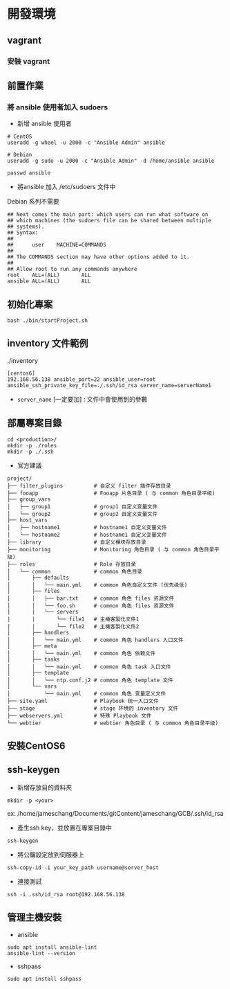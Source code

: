 # 開發環境

## vagrant

### 安裝 vagrant

## 前置作業

### 將 ansible 使用者加入 sudoers

* 新增 ansible 使用者

```shell
# CentOS
useradd -g wheel -u 2000 -c "Ansible Admin" ansible 

# Debian
useradd -g sudo -u 2000 -c "Ansible Admin" -d /home/ansible ansible 

passwd ansible
```

* 將ansible 加入 /etc/sudoers 文件中

Debian 系列不需要

```shell
## Next comes the main part: which users can run what software on 
## which machines (the sudoers file can be shared between multiple
## systems).
## Syntax:
##
##      user    MACHINE=COMMANDS
##
## The COMMANDS section may have other options added to it.
##
## Allow root to run any commands anywhere 
root    ALL=(ALL)       ALL
ansible ALL=(ALL)       ALL
```



## 初始化專案

```shell
bash ./bin/startProject.sh
```

## inventory 文件範例

./inventory

```
[centos6]
192.168.56.138 ansible_port=22 ansible_user=root ansible_ssh_private_key_file=./.ssh/id_rsa server_name=serverName1
```

* `server_name` [一定要加] : 文件中會使用到的參數

## 部屬專案目錄

```shell
cd <production>/
mkdir -p ./roles
mkdir -p ./.ssh
```

* 官方建議

```
project/
├── filter_plugins          # 自定义 filter 插件存放目录
├── fooapp                  # Fooapp 片色目录 ( 与 common 角色目录平级)
├── group_vars             
│   ├── group1              # group1 自定义变量文件
│   └── group2              # group2 自定义变量文件
├── host_vars
│   ├── hostname1           # hostname1 自定义变量文件
│   └── hostname2           # hostname1 自定义变量文件
├── library                 # 自定义模块存放目录
├── monitoring              # Monitoring 角色目录 ( 与 common 角色目录平级)
├── roles                   # Role 存放目录
│   └── common              # common 角色目录
│       ├── defaults       
│       │   └── main.yml    # common 角色自定义文件 (优先级低)
│       ├── files
│       │   ├── bar.txt     # common 角色 files 资源文件
│       │   └── foo.sh      # common 角色 files 资源文件
|       |   └── servers     
|       |       └── file1   # 主機客製化文件1
|       |       └── file2   # 主機客製化文件2  
│       ├── handlers
│       │   └── main.yml    # common 角色 handlers 入口文件
│       ├── meta
│       │   └── main.yml    # common 角色 依赖文件
│       ├── tasks
│       │   └── main.yml    # common 角色 task 入口文件
│       ├── template
│       │   └── ntp.conf.j2 # common 角色 template 文件
│       └── vars
│           └── main.yml    # common 角色 变量定义文件
├── site.yaml               # Playbook 统一入口文件
├── stage                   # stage 环境的 inventory 文件
├── webservers.yml          # 特殊 Playbook 文件
└── webtier                 # webtier 角色目录 ( 与 common 角色目录平级)
```

## 安裝CentOS6

## ssh-keygen

* 新增存放目的資料夾

```shell
mkdir -p <your>
```

ex: /home/jameschang/Documents/gitContent/jameschang/GCB/.ssh/id_rsa

* 產生ssh key，並放置在專案目錄中

```shell
ssh-keygen
```

* 將公鑰設定放到伺服器上

```shell
ssh-copy-id -i your_key_path username@server_host
```

* 連接測試

```shell
ssh -i .ssh/id_rsa root@192.168.56.138
```

## 管理主機安裝 

* ansible

```shell
sudo apt install ansible-lint
ansible-lint --version
```
* sshpass

```shell
sudo apt install sshpass
```
